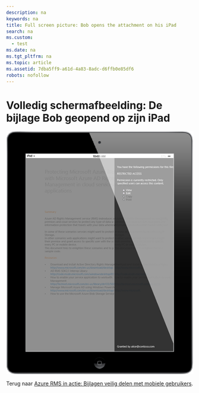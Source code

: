 ```yaml
---
description: na
keywords: na
title: Full screen picture: Bob opens the attachment on his iPad
search: na
ms.custom: 
  - test
ms.date: na
ms.tgt_pltfrm: na
ms.topic: article
ms.assetid: 7dba5ff9-a61d-4a83-8adc-d6ffb0e85df6
robots: nofollow
---
```

# Volledig schermafbeelding: De bijlage Bob geopend op zijn iPad
![](../Image/AzRMS_StoryboardEmaill3.PNG)

Terug naar [Azure RMS in actie: Bijlagen veilig delen met mobiele gebruikers](http://technet.microsoft.com/library/jj585026.aspx).


